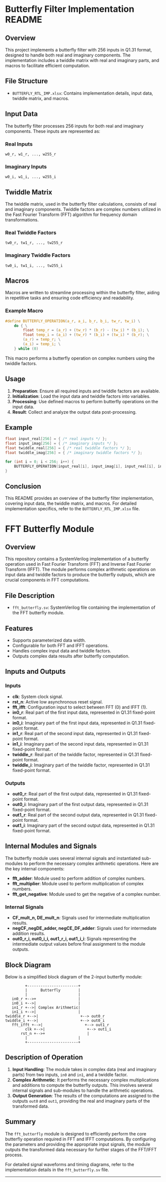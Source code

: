 # Butterfly Filter Implementation README

## Overview

This project implements a butterfly filter with 256 inputs in Q1.31 format, designed to handle both real and imaginary components. The implementation includes a twiddle matrix with real and imaginary parts, and macros to facilitate efficient computation.

## File Structure

- `BUTTERFLY_RTL_IMP.xlsx`: Contains implementation details, input data, twiddle matrix, and macros.

## Input Data

The butterfly filter processes 256 inputs for both real and imaginary components. These inputs are represented as:

### Real Inputs
```
w0_r, w1_r, ..., w255_r
```

### Imaginary Inputs
```
w0_i, w1_i, ..., w255_i
```

## Twiddle Matrix

The twiddle matrix, used in the butterfly filter calculations, consists of real and imaginary components. Twiddle factors are complex numbers utilized in the Fast Fourier Transform (FFT) algorithm for frequency domain transformations.

### Real Twiddle Factors
```
tw0_r, tw1_r, ..., tw255_r
```

### Imaginary Twiddle Factors
```
tw0_i, tw1_i, ..., tw255_i
```

## Macros

Macros are written to streamline processing within the butterfly filter, aiding in repetitive tasks and ensuring code efficiency and readability.

### Example Macro

```c
#define BUTTERFLY_OPERATION(a_r, a_i, b_r, b_i, tw_r, tw_i) \
    do { \
        float temp_r = (a_r) + (tw_r) * (b_r) - (tw_i) * (b_i); \
        float temp_i = (a_i) + (tw_r) * (b_i) + (tw_i) * (b_r); \
        (a_r) = temp_r; \
        (a_i) = temp_i; \
    } while (0)
```

This macro performs a butterfly operation on complex numbers using the twiddle factors.

## Usage

1. **Preparation**: Ensure all required inputs and twiddle factors are available.
2. **Initialization**: Load the input data and twiddle factors into variables.
3. **Processing**: Use defined macros to perform butterfly operations on the input data.
4. **Result**: Collect and analyze the output data post-processing.

## Example

```c
float input_real[256] = { /* real inputs */ };
float input_imag[256] = { /* imaginary inputs */ };
float twiddle_real[256] = { /* real twiddle factors */ };
float twiddle_imag[256] = { /* imaginary twiddle factors */ };

for (int i = 0; i < 256; i++) {
    BUTTERFLY_OPERATION(input_real[i], input_imag[i], input_real[i], input_imag[i], twiddle_real[i], twiddle_imag[i]);
}
```

## Conclusion

This README provides an overview of the butterfly filter implementation, covering input data, the twiddle matrix, and macros. For detailed implementation specifics, refer to the `BUTTERFLY_RTL_IMP.xlsx` file.


# FFT Butterfly Module

## Overview

This repository contains a SystemVerilog implementation of a butterfly operation used in Fast Fourier Transform (FFT) and Inverse Fast Fourier Transform (IFFT). The module performs complex arithmetic operations on input data and twiddle factors to produce the butterfly outputs, which are crucial components in FFT computations.

## File Description

- `fft_butterfly.sv`: SystemVerilog file containing the implementation of the FFT butterfly module.

## Features

- Supports parameterized data width.
- Configurable for both FFT and IFFT operations.
- Handles complex input data and twiddle factors.
- Outputs complex data results after butterfly computation.

## Inputs and Outputs

### Inputs

- **clk**: System clock signal.
- **rst_n**: Active low asynchronous reset signal.
- **fft_ifft**: Configuration input to select between FFT (0) and IFFT (1).
- **in0_r**: Real part of the first input data, represented in Q1.31 fixed-point format.
- **in0_i**: Imaginary part of the first input data, represented in Q1.31 fixed-point format.
- **in1_r**: Real part of the second input data, represented in Q1.31 fixed-point format.
- **in1_i**: Imaginary part of the second input data, represented in Q1.31 fixed-point format.
- **twiddle_r**: Real part of the twiddle factor, represented in Q1.31 fixed-point format.
- **twiddle_i**: Imaginary part of the twiddle factor, represented in Q1.31 fixed-point format.

### Outputs

- **out0_r**: Real part of the first output data, represented in Q1.31 fixed-point format.
- **out0_i**: Imaginary part of the first output data, represented in Q1.31 fixed-point format.
- **out1_r**: Real part of the second output data, represented in Q1.31 fixed-point format.
- **out1_i**: Imaginary part of the second output data, represented in Q1.31 fixed-point format.

## Internal Modules and Signals

The butterfly module uses several internal signals and instantiated sub-modules to perform the necessary complex arithmetic operations. Here are the key internal components:

- **fft_adder**: Module used to perform addition of complex numbers.
- **fft_multiplier**: Module used to perform multiplication of complex numbers.
- **fft_get_negative**: Module used to get the negative of a complex number.

### Internal Signals

- **CF_mult_n, DE_mult_n**: Signals used for intermediate multiplication results.
- **negCF_negDE_adder, negCE_DF_adder**: Signals used for intermediate addition results.
- **out0_r_i, out0_i_i, out1_r_i, out1_i_i**: Signals representing the intermediate output values before final assignment to the module outputs.

## Block Diagram

Below is a simplified block diagram of the 2-input butterfly module:

```
         +-----------------------+
         |      Butterfly        |
         |                       |
   in0_r +-->+                   |
   in0_i +-->|                   |
   in1_r +-->| Complex Arithmetic|
   in1_i +-->|                   |
twiddle_r +-->|                   +--> out0_r
twiddle_i +-->|                   +--> out0_i
   fft_ifft +-->|                   +--> out1_r
         clk +-->|                   +--> out1_i
       rst_n +-->+                   |
         |                       |
         +-----------------------+
```

## Description of Operation

1. **Input Handling**: The module takes in complex data (real and imaginary parts) from two inputs, `in0` and `in1`, and a twiddle factor.
2. **Complex Arithmetic**: It performs the necessary complex multiplications and additions to compute the butterfly outputs. This involves several internal signals and sub-modules to handle the arithmetic operations.
3. **Output Generation**: The results of the computations are assigned to the outputs `out0` and `out1`, providing the real and imaginary parts of the transformed data.

## Summary

The `fft_butterfly` module is designed to efficiently perform the core butterfly operation required in FFT and IFFT computations. By configuring the parameters and providing the appropriate input signals, the module outputs the transformed data necessary for further stages of the FFT/IFFT process.

For detailed signal waveforms and timing diagrams, refer to the implementation details in the `fft_butterfly.sv` file.

---

